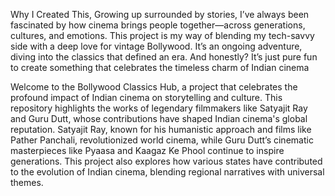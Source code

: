Why I Created This,
Growing up surrounded by stories, 
I’ve always been fascinated by
how cinema brings people together—across
generations, cultures, and emotions. This
project is my way of blending my tech-savvy 
side with a deep love for vintage Bollywood.
It’s an ongoing adventure, diving into the 
classics that defined an era. And honestly? 
It’s just pure fun to create something
that celebrates the timeless charm of
Indian cinema




Welcome to the Bollywood Classics Hub, a project that celebrates the profound impact of Indian cinema on storytelling and culture. This repository highlights the works of legendary filmmakers like Satyajit Ray and Guru Dutt, whose contributions have shaped Indian cinema's global reputation. Satyajit Ray, known for his humanistic approach and films like Pather Panchali, revolutionized world cinema, while Guru Dutt’s cinematic masterpieces like Pyaasa and Kaagaz Ke Phool continue to inspire generations. This project also explores how various states have contributed to the evolution of Indian cinema, blending regional narratives with universal themes.








